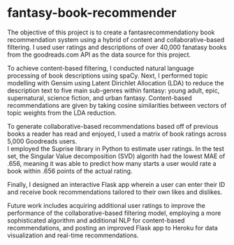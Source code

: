 # fantasy-book-recommender

The objective of this project is to create a fantasrecommendationy book recommendation system using a hybrid of content and collaborative-based filtering.  I used user ratings and descriptions of over 40,000 fanatasy books from the goodreads.com API as the data source for this project.  
  
To achieve content-based filtering, I conducted natural language processing of book descriptions using spaCy. Next, I performed topic modelling with Gensim using Latent Dirichlet Allocation (LDA) to reduce the description text to five main sub-genres within fantasy: young adult, epic, supernatural, science fiction, and urban fantasy.
Content-based recommendations are given by taking cosine similarities between vectors of topic weights from the LDA reduction.

To generate collaborative-based recommendations based off of previous books a reader has read and enjoyed, I used a matrix of book ratings across 5,000 Goodreads users.  
I employed the Suprise library in Python to estimate user ratings. In the test set, the Singular Value decomposition (SVD) algorith had the lowest MAE of .656, meaning it was able to predict how many starts a user would rate a book within .656 points of the actual rating.  

Finally, I designed an interactive Flask app wherein a user can enter their ID and receive book recommendations tailored to their own likes and dislikes.

Future work includes acquiring additional user ratings to improve the performance of the collaborative-based filtering model, employing a more sophisticated algorithm and additional NLP for content-based recommendations, and posting an improved Flask app to Heroku for data visualization and real-time recommendations.
